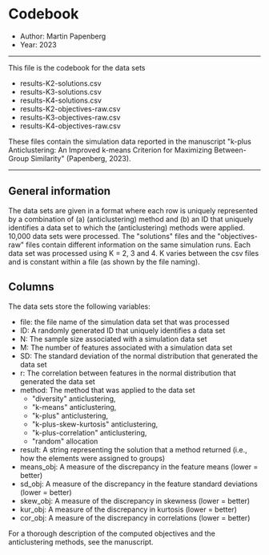 
# Codebook

- Author: Martin Papenberg
- Year: 2023

---

This file is the codebook for the data sets 

- results-K2-solutions.csv
- results-K3-solutions.csv
- results-K4-solutions.csv
- results-K2-objectives-raw.csv
- results-K3-objectives-raw.csv
- results-K4-objectives-raw.csv

These files contain the simulation data reported in the manuscript "k-plus Anticlustering: An Improved k-means Criterion for Maximizing Between-Group Similarity" (Papenberg, 2023).

--- 

## General information

The data sets are given in a format where each row is uniquely represented by a combination of (a) (anticlustering) method and (b) an ID that uniquely identifies a data set to which the (anticlustering) methods were applied. 10,000 data sets were processed. The "solutions" files and the "objectives-raw" files contain different information on the same simulation runs. Each data set was processed using K = 2, 3 and 4. K varies between the csv files and is constant within a file (as shown by the file naming).

## Columns

The data sets store the following variables:

- file: the file name of the simulation data set that was processed
- ID: A randomly generated ID that uniquely identifies a data set 
- N: The sample size associated with a simulation data set
- M: The number of features associated with a simulation data set
- SD: The standard deviation of the normal distribution that generated the data set
- r: The correlation between features in the normal distribution that generated the data set
- method: The method that was applied to the data set
    + "diversity" anticlustering,
    + "k-means" anticlustering,
    + "k-plus" anticlustering,
    + "k-plus-skew-kurtosis" anticlustering,
    + "k-plus-correlation" anticlustering,
    + "random" allocation
- result: A string representing the solution that a method returned (i.e., how the elements were assigned to groups)
- means_obj: A measure of the discrepancy in the feature means (lower = better)
- sd_obj: A measure of the discrepancy in the feature standard deviations (lower = better)
- skew_obj: A measure of the discrepancy in skewness (lower = better)
- kur_obj: A measure of the discrepancy in kurtosis (lower = better)
- cor_obj: A measure of the discrepancy in correlations (lower = better)

For a thorough description of the computed objectives and the anticlustering methods, see the manuscript. 
